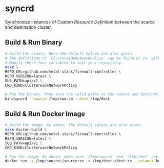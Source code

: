 # syncrd

Synchronize instances of *Custom Resource Definition* between the source and destination cluster.

## Build & Run Binary

```bash
# Build the binary. Here the default values are also given.
# The definition of `ClusterwideNetworkPolicy` can be found be in `github.com/metal-stack/firewall-controller/api/v1`.
# Modify these four variables to suit your repository.
make \
REPO_URL=github.com/metal-stack/firewall-controller \
REPO_VERSION=latest \
SUB_PATH=api/v1 \
CRD_KIND=ClusterwideNetworkPolicy

# Run the binary. Make sure the valid paths to the source and destination clusters are given.
bin/syncrd --source /tmp/source --dest /tmp/dest
```

## Build & Run Docker Image

```bash
# Build the image. As above, the default values are also given.
make docker-build \
REPO_URL=github.com/metal-stack/firewall-controller \
REPO_VERSION=latest \
SUB_PATH=api/v1 \
CRD_KIND=ClusterwideNetworkPolicy

# Run the image. As above, make sure `/tmp/source` and `/tmp/dest` are valid paths.
docker run -v /tmp/source:/source:ro -v /tmp/dest:/dest:ro --network host ghcr.io/metal-stack/syncrd:latest
```
